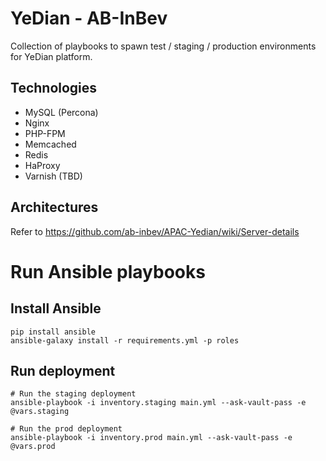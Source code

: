 # YeDian - AB-InBev

Collection of playbooks to spawn test / staging / production environments for YeDian platform.

## Technologies

- MySQL (Percona)
- Nginx
- PHP-FPM
- Memcached
- Redis
- HaProxy
- Varnish (TBD)

## Architectures

Refer to https://github.com/ab-inbev/APAC-Yedian/wiki/Server-details

# Run Ansible playbooks

## Install Ansible

```
pip install ansible
ansible-galaxy install -r requirements.yml -p roles
```

## Run deployment

```
# Run the staging deployment
ansible-playbook -i inventory.staging main.yml --ask-vault-pass -e @vars.staging

# Run the prod deployment
ansible-playbook -i inventory.prod main.yml --ask-vault-pass -e @vars.prod
```

